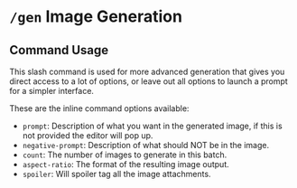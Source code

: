 # `/gen` Image Generation

## Command Usage

This slash command is used for more advanced generation that gives you direct access to a lot of options, or leave out all options to launch a prompt for a simpler interface.

These are the inline command options available:

* `prompt`: Description of what you want in the generated image, if this is not provided the editor will pop up.
* `negative-prompt`: Description of what should NOT be in the image.
* `count`: The number of images to generate in this batch.
* `aspect-ratio`: The format of the resulting image output.
* `spoiler`: Will spoiler tag all the image attachments.